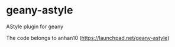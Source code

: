 geany-astyle
============

AStyle plugin for geany



The code belongs to anhan10 (https://launchpad.net/geany-astyle)
